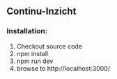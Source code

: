 ## Continu-Inzicht

### Installation:
1. Checkout source code
2. npm install
3. npm run dev
4. browse to http://localhost:3000/
